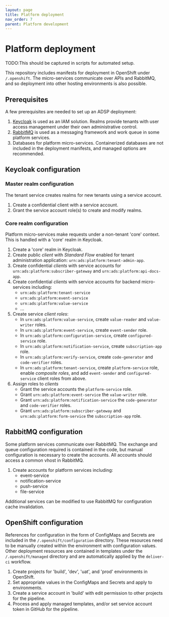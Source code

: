 ```yaml
---
layout: page
title: Platform deployment
nav_order: 7
parent: Platform development
---
```


# Platform deployment

TODO:This should be captured in scripts for automated setup.

This repository includes manifests for deployment in OpenShift under `/.openshift`. The micro-services
communicate over APIs and RabbitMQ, and so deployment into other hosting environments is also possible.

## Prerequisites

A few prerequisites are needed to set up an ADSP deployment:

1. [Keycloak](https://www.keycloak.org/) is used as an IAM solution. Realms provide tenants with user access management under their own administrative control.
2. [RabbitMQ](https://www.rabbitmq.com/) is used as a messaging framework and work queue in some platform services.
3. Databases for platform micro-services. Containerized databases are not included in the deployment manifests, and managed options are recommended.

## Keycloak configuration

### Master realm configuration

The tenant service creates realms for new tenants using a service account.

1. Create a confidential client with a service account.
2. Grant the service account role(s) to create and modify realms.

### Core realm configuration

Platform micro-services make requests under a non-tenant 'core' context. This is handled with a 'core' realm in Keycloak.

1. Create a 'core' realm in Keycloak.
2. Create public *client* with *Standard Flow* enabled for tenant administration application: `urn:ads:platform:tenant-admin-app`.
3. Create confidential *clients* with service accounts for `urn:ads:platform:subscriber-gateway` and `urn:ads:platform:api-docs-app`.
4. Create confidential *clients* with service accounts for backend micro-services including:
   - `urn:ads:platform:tenant-service`
   - `urn:ads:platform:event-service`
   - `urn:ads:platform:value-service`
   - ...
5. Create service *client roles*:
   - In `urn:ads:platform:value-service`, create `value-reader` and `value-writer` roles.
   - In `urn:ads:platform:event-service`, create `event-sender` role.
   - In `urn:ads:platform:configuration-service`, create  `configured-service` role.
   - In `urn:ads:platform:notification-service`, create `subscription-app` role.
   - In `urn:ads:platform:verify-service`, create `code-generator` and `code-verifier` roles.
   - In `urn:ads:platform:tenant-service`, create `platform-service` role, enable *composite roles*, and add `event-sender` and `configured-service` client roles from above.
6. Assign roles to *clients*
   - Grant the service accounts the `platform-service` role.
   - Grant `urn:ads:platform:event-service` the `value-writer` role.
   - Grant `urn:ads:platform:notification-service` the `code-generator` and `code-verifier` roles.
   - Grant `urn:ads:platform:subscriber-gateway` and `urn:ads:platform:form-service` the `subscription-app` role.


## RabbitMQ configuration
Some platform services communicate over RabbitMQ. The exchange and queue configuration required is contained in the code, but manual configuration is necessary to create the accounts. All accounts should access a common vhost in RabbitMQ.

1. Create accounts for platform services including:
   - event-service
   - notification-service
   - push-service
   - file-service

Additional services can be modified to use RabbitMQ for configuration cache invalidation.

## OpenShift configuration

References for configuration in the form of ConfigMaps and Secrets are included in the `/.openshift/configuration` directory. These resources need to be manually created within the environment with configuration values. Other deployment resources are contained in templates under the `/.openshift/managed` directory and are automatically applied by the `deliver-ci` workflow.

1. Create projects for 'build', 'dev', 'uat', and 'prod' environments in OpenShift.
2. Set appropriate values in the ConfigMaps and Secrets and apply to environments.
3. Create a service account in 'build' with edit permission to other projects for the pipeline.
4. Process and apply managed templates, and/or set service account token in GitHub for the pipeline.

